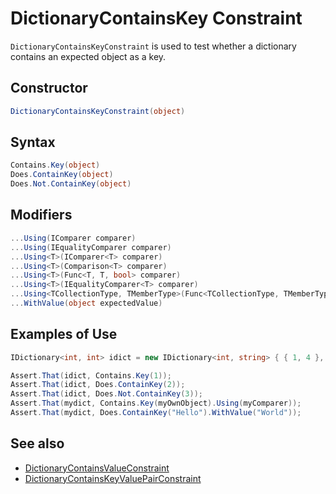 # DictionaryContainsKey Constraint

`DictionaryContainsKeyConstraint` is used to test whether a dictionary
contains an expected object as a key.

## Constructor

```csharp
DictionaryContainsKeyConstraint(object)
```

## Syntax

```csharp
Contains.Key(object)
Does.ContainKey(object)
Does.Not.ContainKey(object)
```

## Modifiers

```csharp
...Using(IComparer comparer)
...Using(IEqualityComparer comparer)
...Using<T>(IComparer<T> comparer)
...Using<T>(Comparison<T> comparer)
...Using<T>(Func<T, T, bool> comparer)
...Using<T>(IEqualityComparer<T> comparer)
...Using<TCollectionType, TMemberType>(Func<TCollectionType, TMemberType, bool> comparison)
...WithValue(object expectedValue)
```

## Examples of Use

```csharp
IDictionary<int, int> idict = new IDictionary<int, string> { { 1, 4 }, { 2, 5 } };

Assert.That(idict, Contains.Key(1));
Assert.That(idict, Does.ContainKey(2));
Assert.That(idict, Does.Not.ContainKey(3));
Assert.That(mydict, Contains.Key(myOwnObject).Using(myComparer));
Assert.That(mydict, Does.ContainKey("Hello").WithValue("World"));
```

## See also

* [DictionaryContainsValueConstraint](DictionaryContainsValueConstraint.md)
* [DictionaryContainsKeyValuePairConstraint](DictionaryContainsKeyValuePairConstraint.md)
